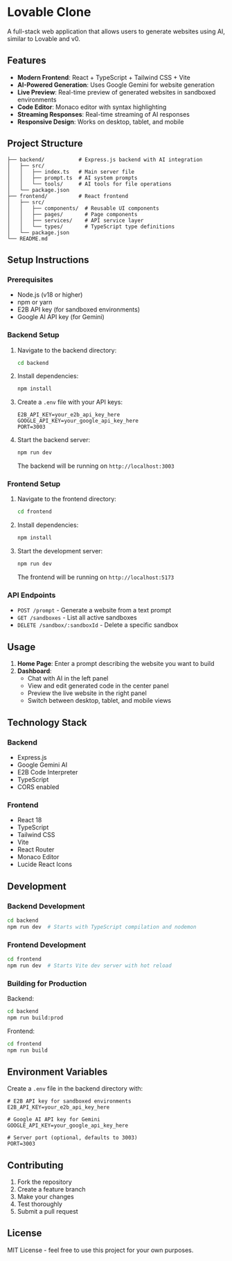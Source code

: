# Lovable Clone

A full-stack web application that allows users to generate websites using AI, similar to Lovable and v0.

## Features

- **Modern Frontend**: React + TypeScript + Tailwind CSS + Vite
- **AI-Powered Generation**: Uses Google Gemini for website generation
- **Live Preview**: Real-time preview of generated websites in sandboxed environments
- **Code Editor**: Monaco editor with syntax highlighting
- **Streaming Responses**: Real-time streaming of AI responses
- **Responsive Design**: Works on desktop, tablet, and mobile

## Project Structure

```
├── backend/           # Express.js backend with AI integration
│   ├── src/
│   │   ├── index.ts   # Main server file
│   │   ├── prompt.ts  # AI system prompts
│   │   └── tools/     # AI tools for file operations
│   └── package.json
├── frontend/          # React frontend
│   ├── src/
│   │   ├── components/  # Reusable UI components
│   │   ├── pages/       # Page components
│   │   ├── services/    # API service layer
│   │   └── types/       # TypeScript type definitions
│   └── package.json
└── README.md
```

## Setup Instructions

### Prerequisites

- Node.js (v18 or higher)
- npm or yarn
- E2B API key (for sandboxed environments)
- Google AI API key (for Gemini)

### Backend Setup

1. Navigate to the backend directory:
   ```bash
   cd backend
   ```

2. Install dependencies:
   ```bash
   npm install
   ```

3. Create a `.env` file with your API keys:
   ```env
   E2B_API_KEY=your_e2b_api_key_here
   GOOGLE_API_KEY=your_google_api_key_here
   PORT=3003
   ```

4. Start the backend server:
   ```bash
   npm run dev
   ```

   The backend will be running on `http://localhost:3003`

### Frontend Setup

1. Navigate to the frontend directory:
   ```bash
   cd frontend
   ```

2. Install dependencies:
   ```bash
   npm install
   ```

3. Start the development server:
   ```bash
   npm run dev
   ```

   The frontend will be running on `http://localhost:5173`

### API Endpoints

- `POST /prompt` - Generate a website from a text prompt
- `GET /sandboxes` - List all active sandboxes
- `DELETE /sandbox/:sandboxId` - Delete a specific sandbox

## Usage

1. **Home Page**: Enter a prompt describing the website you want to build
2. **Dashboard**: 
   - Chat with AI in the left panel
   - View and edit generated code in the center panel
   - Preview the live website in the right panel
   - Switch between desktop, tablet, and mobile views

## Technology Stack

### Backend
- Express.js
- Google Gemini AI
- E2B Code Interpreter
- TypeScript
- CORS enabled

### Frontend
- React 18
- TypeScript
- Tailwind CSS
- Vite
- React Router
- Monaco Editor
- Lucide React Icons

## Development

### Backend Development
```bash
cd backend
npm run dev  # Starts with TypeScript compilation and nodemon
```

### Frontend Development
```bash
cd frontend
npm run dev  # Starts Vite dev server with hot reload
```

### Building for Production

Backend:
```bash
cd backend
npm run build:prod
```

Frontend:
```bash
cd frontend
npm run build
```

## Environment Variables

Create a `.env` file in the backend directory with:

```env
# E2B API key for sandboxed environments
E2B_API_KEY=your_e2b_api_key_here

# Google AI API key for Gemini
GOOGLE_API_KEY=your_google_api_key_here

# Server port (optional, defaults to 3003)
PORT=3003
```

## Contributing

1. Fork the repository
2. Create a feature branch
3. Make your changes
4. Test thoroughly
5. Submit a pull request

## License

MIT License - feel free to use this project for your own purposes.
